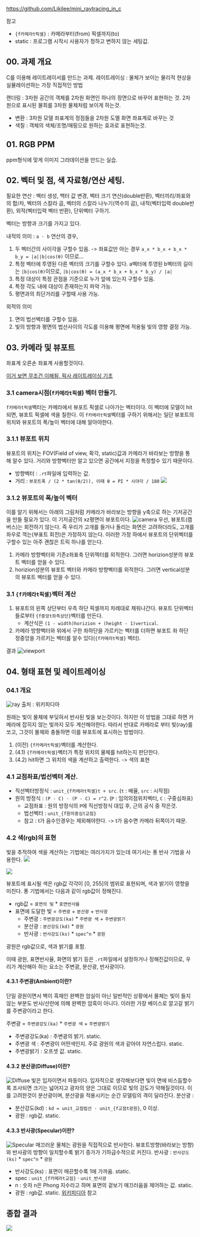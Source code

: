 https://github.com/Likilee/mini_raytracing_in_c

참고
- `{f카메라t픽셀}` : 카메라부터(from) 픽셀까지(to)
- static : 프로그램 시작시 사용자가 정하고 변하지 않는 세팅값.

## 00. 과제 개요
C를 이용해 레이트레이서를 만드는 과제.
레이트레이싱 : 물체가 보이는 물리적 현상을 실뮬레이션하는 가장 직접적인 방법

랜더링 : 3차원 공간의 객체를 2차원 화면인 하나의 장면으로 바꾸어 표현하는 것. 2차원으로 표시된 물최를 3차원 물체처럼 보이게 하는것.
- 변환 : 3차원 모델 좌표계의 정점들을 2차원 도멜 화면 좌표계로 바꾸는 것
- 색칠 : 객체의 색체/조명/매핑으로 원하는 효과로 표현하는것.

## 01. RGB PPM
ppm형식에 맞게 이미지 그라데이션을 만드는 실습.

## 02. 벡터 및 점, 색  자료형/연산 세팅.

필요한 연산 : 벡터 생성, 백터 값 변경, 벡터 크기 연산(double반환), 벡터끼리/좌표와의 합/차, 벡터의 스칼라 곱, 벡터의 스칼라 나누기(역수의 곱), 내적(벡터입력 double반환), 외적(벡터입력 벡터 반환), 단위벡터 구하기.

벡터는 방향과 크기를 가지고 있다. 

내적의 의미 : `a ⋅ b` 연산의 경우, 
1. 두 벡터간의 사이각을 구할수 있음. -> 좌표값만 아는 경우 `a_x * b_x + b_x * b_y = |a||b|cos(θ)` 이므로...
2. 특정 벡터에 투영된 다른 벡터의 크기를 구할수 있다.
a벡터에 투영된 b벡터의 길이는 `|b|cos(θ)`이므로, `|b|cos(θ) = (a_x * b_x + b_x * b_y) / |a|`
3. 특정 대상이 특정 관점을 기준으로 누가 앞에 있는지 구할수 있음.
4. 특정 각도 내에 대상이 존재하는지 파악 가능.
5. 평면과의 최단거리를 구할때 사용 가능.

외적의 의미
1. 면의 법선벡터를 구할수 있음.
2. 빛의 방향과 평면의 법선사이의 각도를 이용해 평면에 적용될 빛의 영향 결정 가능.

## 03. 카메라 및 뷰포트
좌표계 오른손 좌표계 사용할것이다.

[이거 보면 무조건 이해됨, 픽사 레이트레이싱 기초](https://www.khanacademy.org/computing/pixar/rendering/rendering1/e/ray-tracing)

### 3.1 camera시점(`f카메라t픽셀`) 벡터 만들기.
`f카메라t픽셀`벡터는 카메라에서 뷰포트 픽셀로 나아가는 벡터이다. 이 벡터에 모델이 hit되면, 뷰포트 픽셀에 색을 칠한다. 이 `f카메라t픽셀`벡터를 구하기 위해서는 일단 뷰포트의 위치와 뷰포트의 폭/높이 벡터에 대해 알아야한다.

### 3.1.1 뷰포트 위치
뷰포트의 위치는 FOV(Field of view, 확각, static)값과 카메라가 바라보는 방향을 통해 알수 있다. 거리와 방향벡터만 알고 있으면 공간에서 지정을 특정할수 있기 때문이다.

- 방향벡터 : `.rt`파일에 입력하는 값.
- 거리 : `뷰포트폭 / (2 * tan(θ/2)), 이때 θ = PI * 시야각 / 180`
![](/images/42seoul/miniRT/leng_to_viewport.png)

### 3.1.2 뷰포트의 폭/높이 벡터
이를 알기 위해서는 아래의 그림처럼 카메라가 바라보는 방향을 y축으로 하는 기저공간을 만들 필요가 있다. 이 기저공간의 xz평면이 뷰포트이다.
![camera](https://learnopengl.com/img/getting-started/camera_axes.png)
우선, 뷰포트(캠버스)는 회전하기 않는다. 즉 우리가 고개를 들거나 돌리는 화면은 고려하더라도, 고개를 좌우로 꺽는(부표트 회전)은 가정하지 않는다. 이러한 가정 하에서 뷰포트의 단위벡터를 구할수 있는 아주 괜찮은 트릭 하나를 얻는다.
1. 카메라 방향벡터와 기존z좌표축 단위젝터를 외적한다. 그러면 horizion성분의 뷰포트 벡터를 얻을 수 있다.
2. horizion성분의 뷰포트 벡터와 카메라 방향벡터를 외적한다. 그러면 vertical성분의 뷰포트 벡터를 얻을 수 있다.


### 3.1 `{f카메라t픽셀}`벡터 계산
1. 뷰포트의 왼쪽 상단부터 우측 하단 픽셀까지 차례대로 채워나간다. 뷰포트 단위벡터들로부터 `{f중앙t좌측상단}`벡터를 만든다.
	- 계산식은 `(1 - width)horizion + (height - 1)vertical`.
2. 카메라 방향벡터와 위에서 구한 좌하단을 가르키는 벡터를 더하면 뷰포트 좌 하단 정중앙을 가르키는 벡터를 알수 있다(`{f카메라t픽셀}` 벡터).

결과
![viewport](/images/42seoul/miniRT/viewport.png)


## 04. 형태 표현 및 레이트레이싱
### 04.1 개요
![ray](https://upload.wikimedia.org/wikipedia/commons/thumb/8/83/Ray_trace_diagram.svg/300px-Ray_trace_diagram.svg.png) 출처 : 위키피디아

원래는 빛이 물체에 부딪혀서 반사된 빛을 보는것이다. 하지만 이 방법을 그대로 하면 카메라에 잡히지 않는 빛까지 모두 계산해야한다.
따라서 반대로 카메라로 부터 빛(ray)를 쏘고, 그것이 물체와 충돌하면 이를 뷰포트에 표시하는 방법이다.
1. (이전) `{f카메라t픽셀}`벡터를 계산한다.
2. (4.1) `{f카메라t픽셀}`벡터가 특정 위치의 물체를 hit하는지 판단한다.
3. (4.2) hit하면 그 위치의 색을 계산하고 출력한다. -> 색의 표현


### 4.1 교점좌표/법선벡터 계산.

- 직선벡터방정식 : `unit_{f카메라t픽셀}t + src`. (`t` : 배율, `src` : 시작점)
- 원의 방정식 : `(P - C) ⋅ (P - C) = r^2`. (`P` : 임의의점위치벡터, `C` : 구중심좌표)
	- 교점좌표 : 원의 방정식의 `P`에 직선방정식 대입 후, 근의 공식 중 작은것.
	- 법선벡터 : `unit_{f원의중심t교점}`
	- 참고 : t가 음수인경우는 제외해야한다. -> t가 음수면 카메라 뒤쪽이기 때문.




### 4.2 색(rgb)의 표현
빛을 추적하여 색을 계산하는 기법에는 여러가지가 있는데 여기서는 퐁 반사 기법을 사용한다.
![](https://www.beyond3d.com/images/articles/Geometry/lighting-specular-sphere.gif)

![](https://camo.githubusercontent.com/c60b46160a45975556d284b6beb690e8edcdf2d9306978f3430b1d631cd3cf98/68747470733a2f2f6c6561726e6f70656e676c2e636f6d2f696d672f6c69676874696e672f62617369635f6c69676874696e675f70686f6e672e706e67)

뷰포트에 표시될 색은 rgb값 각각이 [0, 255]의 범위로 표현되며, 색과 밝기이 영향을 미친다. 퐁 기법에서는 다음과 같이 rgb값이 정해진다.
- rgb값 = `표면의 빛` * `표면반사율`
- 표면에 도달한 빛 = `주변광` + `분산광` + `반사광`
	- 주변광 : `주변광강도(ka)` * `주변광 색` + `주변광밝기`
	- 분산광 : `분산강도(kd)` * `광원`
	- 반사광 : `반사강도(ks)` * `spec^n` * `광원`

광원은 rgb값으로, 색과 밝기를 포함.

이때 광원, 표면반사율, 화면의 밝기 등은 `.rt`파일에서 설정하거나 정해진값이므로, 우리가 계산해아 하는 요소는 주변광, 분산광, 반사광이다.

#### 4.3.1 주변광(Ambient)이란?
단일 광원이면서 벽이 흑채인 완벽한 암실이 아닌 일반적인 상황에서 물체는 빛이 들지 않는 부분도 반사/산란에 의해 완벽한 암흑이 아니다.
이러한 가장 베이스로 깔고갈 밝기를 주변광이라고 한다.

주변광 = `주변광강도(ka)` * `주변광 색` + `주변광밝기`
- 주변광강도(ka) : 주변광의 밝기. static.
- 주변광 색 : 주변광이 어떤색인지. 주로 광원의 색과 같아야 자연스럽다. static.
- 주변광밝기 : 오프셋 값. static.

#### 4.3.2 분산광(Diffuse)이란?
![Diffuse](/images/42seoul/miniRT/Diffuse.png)
빛은 입자이면서 파동이다. 입자적으로 생각해보다면 빛이 면에 비스듬할수록 조사되면 크기는 넓어지고 광자의 양은 그대로 이므로 빛의 강도가 약해질것이다. 이를 고려한것이 분산광이며, 분산광을 적용시키는 순간 모델링의 격이 달라진다.
분산광 : 
- 분산강도(kd) : `kd = unit_교점법선 ⋅ unit_{f교점t광원}`, 0 이상.
- 광원 : rgb값. static.

#### 4.3.3 반사광(Specular)이란?
![Specular](/images/42seoul/miniRT/Specular.png)
매끄러운 물체는 광원을 직접적으로 반사한다. 뷰포트방향(바라보는 방향)와 반사광의 방향이 일치할수록 밝기 증가가 기하급수적으로 커진다.
반사광 : `반사강도(ks)` * `spec^n` * `광원`
- 반사강도(ks) : 표면이 매끈할수록 1에 가까움. static.
- spec : `unit_{f카메라t교점}` ⋅ `unit_반사광`
- n : 숫자 n은 Phong 지수라고 하며 표면의 겉보기 매끄러움을 제어하는 값. static.
- 광원 : rgb값. static.
[위키피디아](https://en.wikipedia.org/wiki/Specular_highlight) 참고


## 종합 결과
![](/images/42seoul/miniRT/pong_result.png)

